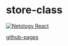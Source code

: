 # store-class
[![Netology React](https://github.com/O-R-C/ra-components-store-class/actions/workflows/web.yml/badge.svg)](https://github.com/O-R-C/ra-components-store-class/actions/workflows/web.yml)

[github-pages](https://github.com/O-R-C/ra-components-store-class/)
